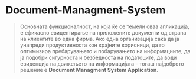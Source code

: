 # Document-Managment-System

> Основната функционалност, на која ќе се темели оваа апликација, е ефикасно евидентирање на приложените документи од страна на клиентите во една фирма. Ако една организација сака да ја унапреди продуктивноста кон крајните корисници, да го оптимизира пребарувањето и побарувањето на информациите, да ја подобри сигурноста и безбедноста на податоците, да води евиденција на движењето на информацијата – тогаш најдоброто решение е <b>Document Managment System Application</b>.
